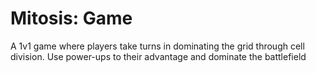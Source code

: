 # Mitosis: Game
A 1v1 game where players take turns in dominating the grid through cell division. Use power-ups to their advantage and dominate the battlefield

